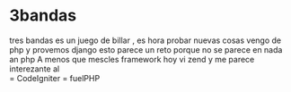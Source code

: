 3bandas
=======

tres bandas es un juego de billar , es hora  probar nuevas cosas vengo de php y  provemos django
esto parece un  reto  porque no se parece en nada an php A menos que mescles framework 
hoy vi zend y me parece interezante al  
= CodeIgniter 
= fuelPHP